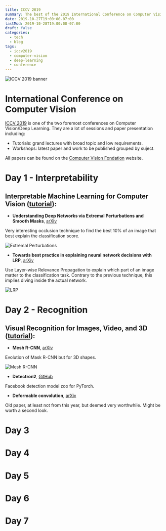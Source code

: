 ```yaml
---
title: ICCV 2019
summary: The best of the 2019 International Conference on Computer Vision.
date: 2019-10-27T19:00:00-07:00
lastMod: 2019-10-28T19:00:00-07:00
draft: false
categories:
  - tech
  - blog
tags:
  - iccv2019
  - computer-vision
  - deep-learning
  - conference
---
```


![ICCV 2019 banner](/images/2019-10-26-iccv-banner.png)

# International Conference on Computer Vision

[ICCV 2019](http://iccv2019.thecvf.com/) is one of the two foremost conferences on Computer Vision/Deep Learning. They are a lot of sessions and paper presentation including:

- Tutorials: grand lectures with broad topic and low requirements.
- Workshops: latest paper and work to be published grouped by suject.

All papers can be found on the [Computer Vision Fondation](http://openaccess.thecvf.com/ICCV2019.py) website.

# Day 1 - Interpretability

## Interpretable Machine Learning for Computer Vision ([tutorial](https://interpretablevision.github.io)):

- **Understanding Deep Networks via Extremal Perturbations and Smooth Masks**, [arXiv](https://arxiv.org/abs/1910.08485)

Very interesting occlusion technique to find the best 10% of an image that best explain the classification score.

![Extremal Perturbations](/images/2019-10-28-extremal-perturbations.png)

- **Towards best practice in explaining neural network decisions with LRP**, [arXiv](https://arxiv.org/abs/1910.09840)

Use Layer-wise Relevance Propagation to explain which part of an image matter to the classification task. Contrary to the previous technique, this implies diving inside the actual network.

![LRP](/images/2019-10-28-layer-wise-relevance-propagation.png)

# Day 2 - Recognition

## Visual Recognition for Images, Video, and 3D ([tutorial](https://alexander-kirillov.github.io/tutorials/visual-recognition-iccv19/)):

- **Mesh R-CNN**, [arXiv](https://arxiv.org/abs/1906.02739)

Evolution of Mask R-CNN but for 3D shapes.

![Mesh R-CNN](/images/2019-10-28-mesh-r-cnn.png)

- **Detectron2**, [GitHub](https://github.com/facebookresearch/detectron2)

Facebook detection model zoo for PyTorch.

- **Deformable convolution**, [arXiv](https://arxiv.org/abs/1703.06211)

Old paper, at least not from this year, but deemed very worthwhile. Might be worth a second look.

# Day 3
# Day 4
# Day 5
# Day 6
# Day 7
